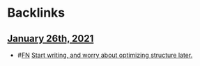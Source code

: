
# Backlinks
## [January 26th, 2021](<January 26th, 2021.md>)
- #[FN](<FN.md>) [Start writing, and worry about optimizing structure later.](<Start writing, and worry about optimizing structure later..md>)

